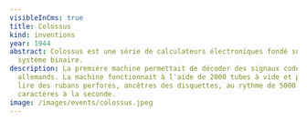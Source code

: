 ```yaml
---
visibleInCms: true
title: Colossus
kind: inventions
year: 1944
abstract: Colossus est une série de calculateurs électroniques fondé sur le
  système binaire.
description: La première machine permettait de décoder des signaux codés
  allemands. La machine fonctionnait à l'aide de 2000 tubes à vide et pouvait
  lire des rubans perforés, ancêtres des disquettes, au rythme de 5000
  caractères à la seconde.
image: /images/events/colossus.jpeg
---
```

